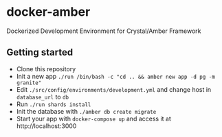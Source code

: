 # docker-amber
Dockerized Development Environment for Crystal/Amber Framework

## Getting started
- Clone this repository
- Init a new app `./run /bin/bash -c "cd .. && amber new app -d pg -m granite"`
- Edit `./src/config/environments/development.yml` and change host in `database_url` to `db`
- Run `./run shards install`
- Init the database with `./amber db create migrate`
- Start your app with `docker-compose up` and access it at http://localhost:3000